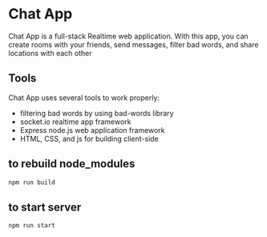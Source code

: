 # Chat App
Chat App is a full-stack Realtime web application. With this app, you can create rooms with your friends, send messages, filter bad words, and share locations with each other 

## Tools 
Chat App uses several tools to work properly:
- filtering bad words by using bad-words library
- socket.io realtime app framework
- Express node.js web application framework
- HTML, CSS, and js for building client-side

## to rebuild node_modules
```sh
npm run build
```

## to start server
```sh
npm run start
```


